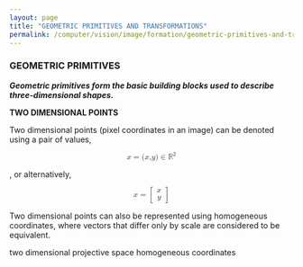 ```yaml
---
layout: page
title: "GEOMETRIC PRIMITIVES AND TRANSFORMATIONS"
permalink: /computer/vision/image/formation/geometric-primitives-and-transformations/
---
```


### GEOMETRIC PRIMITIVES

___Geometric primitives form the basic building blocks used to describe three-dimensional shapes.___

__TWO DIMENSIONAL POINTS__

Two dimensional points (pixel coordinates in an image) can be denoted using a pair of values,

<math xmlns="http://www.w3.org/1998/Math/MathML" display="block">
 <semantics>
  <mrow>
   <mi>x</mi>
   <mo stretchy="false">=</mo>
   <mrow>
    <mo fence="true" stretchy="false">(</mo>
    <mrow>
     <mrow>
      <mi>x</mi>
      <mi>,</mi>
      <mi>y</mi>
     </mrow>
    </mrow>
    <mo fence="true" stretchy="false">)</mo>
   </mrow>
   <mo stretchy="false">∈</mo>
   <msup>
    <mi mathvariant="normal">ℝ</mi>
    <mn>2</mn>
   </msup>
  </mrow>
 </semantics>
</math>

, or alternatively,

<math xmlns="http://www.w3.org/1998/Math/MathML" display="block">
 <semantics>
  <mrow>
   <mstyle mathvariant="bold">
    <mi>x</mi>
   </mstyle>
   <mo stretchy="false">=</mo>
   <mrow>
    <mo fence="true" stretchy="true">[</mo>
    <mrow>
     <mtable>
      <mtr>
       <mtd>
        <mi>x</mi>
       </mtd>
      </mtr>
      <mtr>
       <mtd>
        <mi>y</mi>
       </mtd>
      </mtr>
     </mtable>
    </mrow>
    <mo fence="true" stretchy="true">]</mo>
   </mrow>
  </mrow>
 </semantics>
</math>

Two dimensional points can also be represented using homogeneous coordinates, where vectors that differ only by scale are considered to be equivalent.


two dimensional projective space
homogeneous coordinates

